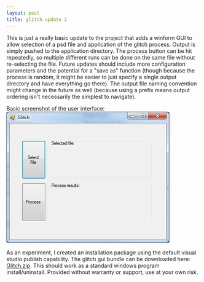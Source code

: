 ```yaml
---
layout: post
title: glitch update 2 
---
```

<section class="content">
<p>This is just a really basic update to the project that adds a winform GUI to allow selection of a psd file and application of the glitch process.  Output is simply pushed to the application directory.  The process button can be hit repeatedly, so multiple different runs can be done on the same file without re-selecting the file.  Future updates should include more configuration parameters and the potential for a "save as" function (though because the process is random, it might be easier to just specify a single output directory and have everything go there).  The output file naming convention might change in the future as well (because using a prefix means output ordering isn't necessarily the simplest to navigate).</p>
<p>Basic screenshot of the user interface:<br> <img src="/img/interface.jpg" alt="glitch gui"></p>
<p>As an experiment, I created an installation package using the default visual studio publish capability.  The glitch gui bundle can be downloaded here: <a href="/file/Glitch.zip">Glitch.zip</a>.  This should work as a standard windows program install/uninstall.  Provided without warranty or support, use at your own risk.</p>
</section>

